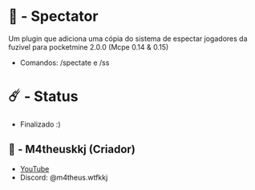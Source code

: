 # 🤖 - Spectator
Um plugin que adiciona uma cópia do sistema de espectar jogadores da fuzivel para pocketmine 2.0.0 (Mcpe 0.14 & 0.15)
- Comandos: /spectate <jogador> e /ss

# ☄️ - Status
- Finalizado :)

## 🌌 - M4theuskkj (Criador)
- [YouTube](https://youtube.com/@m4theus.wtfkkj)
- Discord: @m4theus.wtfkkj
